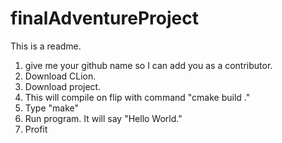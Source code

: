 # finalAdventureProject
This is a readme.
1. give me your github name so I can add you as a contributor.
2. Download CLion.
3. Download project.
4. This will compile on flip with command "cmake build ."
5. Type "make"
6. Run program. It will say "Hello World."
7. Profit
